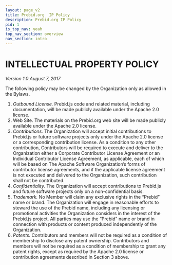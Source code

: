 ```yaml
---
layout: page_v2
title: Prebid.org  IP Policy
description: Prebid.org IP Policy 
pid: 1
is_top_nav: yeah
top_nav_section: overview
nav_section: intro
---
```


<div class="bs-docs-section" markdown="1">


# INTELLECTUAL PROPERTY POLICY

*Version 1.0*
*August 7, 2017*

The following policy may be changed by the Organization only as allowed in the Bylaws.

1. *Outbound License.* Prebid.js code and related material, including documentation, will be made
publicly available under the Apache 2.0 license.
2. Web Site. The materials on the Prebid.org web site will be made publicly available under the Apache
2.0 license.
3. *Contributions.* The Organization will accept initial contributions to Prebid.js or future software
projects only under the Apache 2.0 license or a corresponding contribution license. As a condition to any
other contribution, Contributors will be required to execute and deliver to the Organization either a
Corporate Contributor License Agreement or an Individual Contributor License Agreement, as applicable,
each of which will be based on The Apache Software Organization’s forms of contributor license
agreements, and if the applicable license agreement is not executed and delivered to the Organization, such
contribution shall not be contributed.
4. *Confidentiality.* The Organization will accept contributions to Prebid.js and future software projects
only on a non-confidential basis.
5. *Trademark.* No Member will claim any exclusive rights in the “Prebid” name or brand. The
Organization will engage in reasonable efforts to steward the use of the Prebid name, including any
licensing or promotional activities the Organization considers in the interest of the Prebid.js project. All
parties may use the “Prebid” name or brand in connection with products or content produced independently
of the Organization.
6. *Patents.* Contributors and members will not be required as a condition of membership to disclose any
patent ownership. Contributors and members will not be required as a condition of membership to grant
any patent rights, except as required by the Apache 2.0 license or contribution agreements described in
Section 3 above.

</div>
